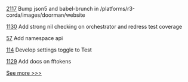 
[2117](https://github.com/hyperledger/bevel/pull/2117) Bump json5 and babel-brunch in /platforms/r3-corda/images/doorman/website

[1130](https://github.com/hyperledger/firefly/pull/1130) Add strong nil checking on orchestrator and redress test coverage

[57](https://github.com/hyperledger/firefly-sdk-nodejs/pull/57) Add namespace api

[114](https://github.com/hyperledger/aries-mobile-test-harness/pull/114) Develop settings toggle to Test

[1129](https://github.com/hyperledger/firefly/pull/1129) Add docs on fftokens


[See more >>>](https://start-here.hyperledger.org/pull-requests)
